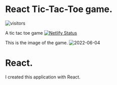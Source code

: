 # React Tic-Tac-Toe game.
![visitors](https://visitor-badge.glitch.me/badge?page_id=page.id)

A tic tac toe game
[![Netlify Status](https://api.netlify.com/api/v1/badges/974dbc81-0352-4a1e-9884-7835fcf83157/deploy-status)](https://app.netlify.com/sites/strong-nasturtium-0246a0/deploys)

This is the image of the game.
![2022-06-04](https://user-images.githubusercontent.com/77209112/171989373-92469f35-fce9-4886-82c4-51c7b3a5d2f5.png)

# React.
I created this application with React.


